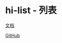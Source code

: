 # hi-list - 列表

[文档](https://chenshuangxinxi.github.io/hi-uniapp-ui-guide/components/list.html)

[GitHub](https://github.com/ChenShuangXinXi/hi-uniapp-ui)
